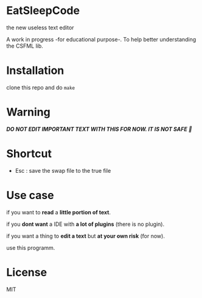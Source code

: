 # EatSleepCode

the new useless text editor

A work in progress -for educational purpose-. 
To help better understanding the CSFML lib.

# Installation

clone this repo
and do `make`

# Warning

***DO NOT EDIT IMPORTANT TEXT WITH THIS FOR NOW. IT IS NOT SAFE :eyes:***

# Shortcut

- Esc   : save the swap file to the true file

# Use case

if you want to **read** a **little portion of text**.

if you **dont want** a IDE with **a lot of plugins** (there is no plugin).

if you want a thing to **edit a text** but **at your own risk** (for now).

use this programm.

# License

MIT
